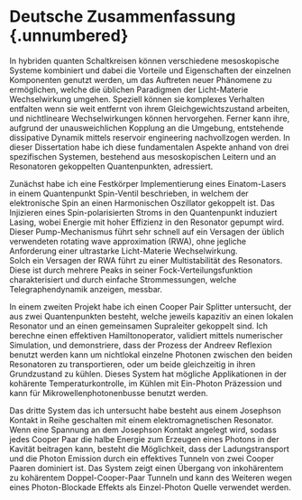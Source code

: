 # Deutsche Zusammenfassung {.unnumbered}

In hybriden quanten Schaltkreisen können verschiedene mesoskopische Systeme kombiniert und dabei die Vorteile und Eigenschaften der einzelnen Komponenten genutzt werden, um das Auftreten neuer Phänomene zu ermöglichen, welche die üblichen Paradigmen der Licht-Materie Wechselwirkung umgehen.
Speziell können sie komplexes Verhalten entfalten wenn sie weit entfernt von ihrem Gleichgewichtszustand arbeiten, und nichtlineare Wechselwirkungen können hervorgehen. 
Ferner kann ihre, aufgrund der unausweichlichen Kopplung an die Umgebung, entstehende dissipative Dynamik mittels reservoir engineering nachvollzogen werden. 
In dieser Dissertation habe ich diese fundamentalen Aspekte anhand von drei spezifischen Systemen, bestehend aus mesoskopischen Leitern und an Resonatoren gekoppelten Quantenpunkten, adressiert. 

Zunächst habe ich eine Festkörper Implementierung eines Einatom-Lasers in einem Quantenpunkt Spin-Ventil beschrieben, in welchem der elektronische Spin an einen Harmonischen Oszillator gekoppelt ist. Das Injizieren eines Spin-polarisierten Stroms in den Quantenpunkt induziert Lasing, wobei Energie mit hoher Effizienz in den Resonator gepumpt wird. Dieser Pump-Mechanismus führt sehr schnell auf ein Versagen der üblich verwendeten rotating wave approximation (RWA), ohne jegliche Anforderung einer ultrastarke Licht-Materie Wechselwirkung.  
Solch ein Versagen der RWA führt zu einer Multistabilität des Resonators. Diese ist durch mehrere Peaks in seiner Fock-Verteilungsfunktion charakterisiert und durch einfache Strommessungen, welche Telegraphendynamik anzeigen, messbar. 

In einem zweiten Projekt habe ich einen Cooper Pair Splitter untersucht, der aus zwei Quantenpunkten besteht, welche jeweils kapazitiv an einen lokalen Resonator und an einen gemeinsamen Supraleiter gekoppelt sind. Ich berechne einen effektiven Hamiltonoperator, validiert mittels numerischer Simulation, und demonstriere, dass der Prozess der Andreev Reflexion benutzt werden kann um nichtlokal einzelne Photonen zwischen den beiden Resonatoren zu transportieren, oder um beide gleichzeitig in ihren Grundzustand zu kühlen. 
Dieses System hat mögliche Applikationen in der kohärente Temperaturkontrolle, im Kühlen mit Ein-Photon Präzession und kann für Mikrowellenphotonenbusse benutzt werden. 

Das dritte System das ich untersucht habe besteht aus einem Josephson Kontakt in Reihe geschalten mit einem elektromagnetischen Resonator. Wenn eine Spannung an dem Josephson Kontakt angelegt wird, sodass jedes Cooper Paar die halbe Energie zum Erzeugen eines Photons in der Kavität beitragen kann, besteht die Möglichkeit, dass der Ladungstransport und die Photon Emission durch ein effektives Tunneln von zwei Cooper Paaren dominiert ist.  Das System zeigt einen Übergang von inkohärentem zu kohärentem Doppel-Cooper-Paar Tunneln und kann des Weiteren wegen eines Photon-Blockade Effekts als Einzel-Photon Quelle verwendet werden. 

<!-- Schließlich habe ich, in einer Kollaboration mit Experimentalisten, einen
Schaltkreis, bestehend aus einem Fluxonium Qubit gekoppelt an eine Kette von
LC-Resonatoren, welcher als Quantum Simulator für das generalisierte Spin Boson
Modell dient, untersucht. Ich habe den effektiven Hamiltonoperator des Systems
berechnet und, unter Verwendung realistischer experimenteller Parameter, dessen
relaxations Dynamik simuliert. Diese ist charakterisiert durch ein Kollaps- und
Revival-Verhalten der Qubit Oszillation, welche von der kohärenten Interaktion
mit dem endlich großen Bad bestehend aus Oszillatoren stammen. -->


